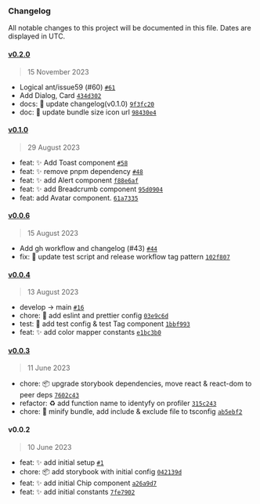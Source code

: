 ### Changelog

All notable changes to this project will be documented in this file. Dates are displayed in UTC.

#### [v0.2.0](https://github.com/reactizard/plain-ui/compare/v0.1.0...v0.2.0)

> 15 November 2023

- Logical ant/issue59 (#60) [`#61`](https://github.com/reactizard/plain-ui/pull/61)
- Add Dialog, Card [`434d302`](https://github.com/reactizard/plain-ui/commit/434d3023c65dda91be2062a7546aab037d0886fc)
- docs: :memo: update changelog(v0.1.0) [`9f3fc20`](https://github.com/reactizard/plain-ui/commit/9f3fc208e8f209eb0bd415b40ea077a43389e86e)
- doc: :memo: update bundle size icon url [`98430e4`](https://github.com/reactizard/plain-ui/commit/98430e4de523733084f7c6b43689d774dd6aacac)

#### [v0.1.0](https://github.com/reactizard/plain-ui/compare/v0.0.6...v0.1.0)

> 29 August 2023

- feat: :sparkles: Add Toast component [`#58`](https://github.com/reactizard/plain-ui/pull/58)
- feat: :sparkles: remove pnpm dependency [`#48`](https://github.com/reactizard/plain-ui/pull/48)
- feat: :sparkles: add Alert component [`f88e6af`](https://github.com/reactizard/plain-ui/commit/f88e6af649ae41fbf4ed724b8f00d6cefc5476ef)
- feat: :sparkles: add Breadcrumb component [`95d0904`](https://github.com/reactizard/plain-ui/commit/95d09046fef1765252ccb01578a63756251da071)
- feat: add Avatar component. [`61a7335`](https://github.com/reactizard/plain-ui/commit/61a733503a5dce2dae5f4008cdd56b26a0f4a211)

#### [v0.0.6](https://github.com/reactizard/plain-ui/compare/v0.0.5...v0.0.6)

> 15 August 2023

- Add gh workflow and changelog (#43) [`#44`](https://github.com/reactizard/plain-ui/pull/44)
- fix: :bug: update test script and release workflow tag pattern [`102f807`](https://github.com/reactizard/plain-ui/commit/102f807ee2779a8331b8f3f196079f0a6c19a77e)

#### [v0.0.4](https://github.com/reactizard/plain-ui/compare/v0.0.3...v0.0.4)

> 13 August 2023

- develop -&gt; main [`#16`](https://github.com/reactizard/plain-ui/pull/16)
- chore: :wrench: add eslint and prettier config [`03e9c6d`](https://github.com/reactizard/plain-ui/commit/03e9c6dc6da43cfe70dea056b74e4e411018b787)
- test: :test_tube: add test config & test Tag component [`1bbf993`](https://github.com/reactizard/plain-ui/commit/1bbf9936e8e4d1d257ecbe2754d20ea766d7f970)
- feat: :sparkles: add color mapper constants [`e1bc3b0`](https://github.com/reactizard/plain-ui/commit/e1bc3b0a4301bc92e1babcfbabe55f1ce2fa73ad)

#### [v0.0.3](https://github.com/reactizard/plain-ui/compare/v0.0.2...v0.0.3)

> 11 June 2023

- chore: :package: upgrade storybook dependencies, move react & react-dom to peer deps [`7602c43`](https://github.com/reactizard/plain-ui/commit/7602c43b99e9e859a95ddbfec6cd54498bc86e36)
- refactor: :recycle: add function name to identyfy on profiler [`315c243`](https://github.com/reactizard/plain-ui/commit/315c2439a5e341e80a63ae95d224745101544b75)
- chore: :wrench: minify bundle, add include & exclude file to tsconfig [`ab5ebf2`](https://github.com/reactizard/plain-ui/commit/ab5ebf21fafee535c7cdd6dcded384e3079560e3)

#### v0.0.2

> 10 June 2023

- feat: :sparkles: add initial setup [`#1`](https://github.com/reactizard/plain-ui/pull/1)
- chore: :package: add storybook with initial config [`042139d`](https://github.com/reactizard/plain-ui/commit/042139d5abf133c60496e61601a43957a76d2bce)
- feat: :sparkles: add initial Chip component [`a26a9d7`](https://github.com/reactizard/plain-ui/commit/a26a9d75ca9f2966a07d63a1d23c2b717160c6d4)
- feat: :sparkles: add initial constants [`7fe7902`](https://github.com/reactizard/plain-ui/commit/7fe7902a3ca60898436533f75a7ec192cb1e45ec)

